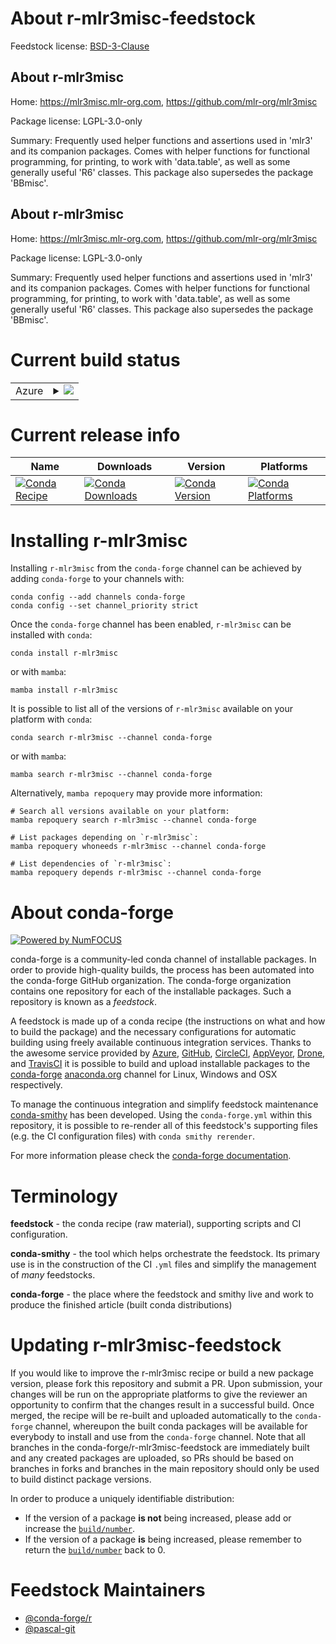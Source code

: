 About r-mlr3misc-feedstock
==========================

Feedstock license: [BSD-3-Clause](https://github.com/conda-forge/r-mlr3misc-feedstock/blob/main/LICENSE.txt)


About r-mlr3misc
----------------

Home: https://mlr3misc.mlr-org.com, https://github.com/mlr-org/mlr3misc

Package license: LGPL-3.0-only

Summary: Frequently used helper functions and assertions used in 'mlr3' and its companion packages. Comes with helper functions for functional programming, for printing, to work with 'data.table', as well as some generally useful 'R6' classes. This package also supersedes the package 'BBmisc'.

About r-mlr3misc
----------------

Home: https://mlr3misc.mlr-org.com, https://github.com/mlr-org/mlr3misc

Package license: LGPL-3.0-only

Summary: Frequently used helper functions and assertions used in 'mlr3' and its companion packages. Comes with helper functions for functional programming, for printing, to work with 'data.table', as well as some generally useful 'R6' classes. This package also supersedes the package 'BBmisc'.

Current build status
====================


<table>
    
  <tr>
    <td>Azure</td>
    <td>
      <details>
        <summary>
          <a href="https://dev.azure.com/conda-forge/feedstock-builds/_build/latest?definitionId=11728&branchName=main">
            <img src="https://dev.azure.com/conda-forge/feedstock-builds/_apis/build/status/r-mlr3misc-feedstock?branchName=main">
          </a>
        </summary>
        <table>
          <thead><tr><th>Variant</th><th>Status</th></tr></thead>
          <tbody><tr>
              <td>linux_64_r_base4.3</td>
              <td>
                <a href="https://dev.azure.com/conda-forge/feedstock-builds/_build/latest?definitionId=11728&branchName=main">
                  <img src="https://dev.azure.com/conda-forge/feedstock-builds/_apis/build/status/r-mlr3misc-feedstock?branchName=main&jobName=linux&configuration=linux%20linux_64_r_base4.3" alt="variant">
                </a>
              </td>
            </tr><tr>
              <td>linux_64_r_base4.4</td>
              <td>
                <a href="https://dev.azure.com/conda-forge/feedstock-builds/_build/latest?definitionId=11728&branchName=main">
                  <img src="https://dev.azure.com/conda-forge/feedstock-builds/_apis/build/status/r-mlr3misc-feedstock?branchName=main&jobName=linux&configuration=linux%20linux_64_r_base4.4" alt="variant">
                </a>
              </td>
            </tr><tr>
              <td>osx_64_r_base4.3</td>
              <td>
                <a href="https://dev.azure.com/conda-forge/feedstock-builds/_build/latest?definitionId=11728&branchName=main">
                  <img src="https://dev.azure.com/conda-forge/feedstock-builds/_apis/build/status/r-mlr3misc-feedstock?branchName=main&jobName=osx&configuration=osx%20osx_64_r_base4.3" alt="variant">
                </a>
              </td>
            </tr><tr>
              <td>osx_64_r_base4.4</td>
              <td>
                <a href="https://dev.azure.com/conda-forge/feedstock-builds/_build/latest?definitionId=11728&branchName=main">
                  <img src="https://dev.azure.com/conda-forge/feedstock-builds/_apis/build/status/r-mlr3misc-feedstock?branchName=main&jobName=osx&configuration=osx%20osx_64_r_base4.4" alt="variant">
                </a>
              </td>
            </tr><tr>
              <td>win_64_r_base4.3</td>
              <td>
                <a href="https://dev.azure.com/conda-forge/feedstock-builds/_build/latest?definitionId=11728&branchName=main">
                  <img src="https://dev.azure.com/conda-forge/feedstock-builds/_apis/build/status/r-mlr3misc-feedstock?branchName=main&jobName=win&configuration=win%20win_64_r_base4.3" alt="variant">
                </a>
              </td>
            </tr><tr>
              <td>win_64_r_base4.4</td>
              <td>
                <a href="https://dev.azure.com/conda-forge/feedstock-builds/_build/latest?definitionId=11728&branchName=main">
                  <img src="https://dev.azure.com/conda-forge/feedstock-builds/_apis/build/status/r-mlr3misc-feedstock?branchName=main&jobName=win&configuration=win%20win_64_r_base4.4" alt="variant">
                </a>
              </td>
            </tr>
          </tbody>
        </table>
      </details>
    </td>
  </tr>
</table>

Current release info
====================

| Name | Downloads | Version | Platforms |
| --- | --- | --- | --- |
| [![Conda Recipe](https://img.shields.io/badge/recipe-r--mlr3misc-green.svg)](https://anaconda.org/conda-forge/r-mlr3misc) | [![Conda Downloads](https://img.shields.io/conda/dn/conda-forge/r-mlr3misc.svg)](https://anaconda.org/conda-forge/r-mlr3misc) | [![Conda Version](https://img.shields.io/conda/vn/conda-forge/r-mlr3misc.svg)](https://anaconda.org/conda-forge/r-mlr3misc) | [![Conda Platforms](https://img.shields.io/conda/pn/conda-forge/r-mlr3misc.svg)](https://anaconda.org/conda-forge/r-mlr3misc) |

Installing r-mlr3misc
=====================

Installing `r-mlr3misc` from the `conda-forge` channel can be achieved by adding `conda-forge` to your channels with:

```
conda config --add channels conda-forge
conda config --set channel_priority strict
```

Once the `conda-forge` channel has been enabled, `r-mlr3misc` can be installed with `conda`:

```
conda install r-mlr3misc
```

or with `mamba`:

```
mamba install r-mlr3misc
```

It is possible to list all of the versions of `r-mlr3misc` available on your platform with `conda`:

```
conda search r-mlr3misc --channel conda-forge
```

or with `mamba`:

```
mamba search r-mlr3misc --channel conda-forge
```

Alternatively, `mamba repoquery` may provide more information:

```
# Search all versions available on your platform:
mamba repoquery search r-mlr3misc --channel conda-forge

# List packages depending on `r-mlr3misc`:
mamba repoquery whoneeds r-mlr3misc --channel conda-forge

# List dependencies of `r-mlr3misc`:
mamba repoquery depends r-mlr3misc --channel conda-forge
```


About conda-forge
=================

[![Powered by
NumFOCUS](https://img.shields.io/badge/powered%20by-NumFOCUS-orange.svg?style=flat&colorA=E1523D&colorB=007D8A)](https://numfocus.org)

conda-forge is a community-led conda channel of installable packages.
In order to provide high-quality builds, the process has been automated into the
conda-forge GitHub organization. The conda-forge organization contains one repository
for each of the installable packages. Such a repository is known as a *feedstock*.

A feedstock is made up of a conda recipe (the instructions on what and how to build
the package) and the necessary configurations for automatic building using freely
available continuous integration services. Thanks to the awesome service provided by
[Azure](https://azure.microsoft.com/en-us/services/devops/), [GitHub](https://github.com/),
[CircleCI](https://circleci.com/), [AppVeyor](https://www.appveyor.com/),
[Drone](https://cloud.drone.io/welcome), and [TravisCI](https://travis-ci.com/)
it is possible to build and upload installable packages to the
[conda-forge](https://anaconda.org/conda-forge) [anaconda.org](https://anaconda.org/)
channel for Linux, Windows and OSX respectively.

To manage the continuous integration and simplify feedstock maintenance
[conda-smithy](https://github.com/conda-forge/conda-smithy) has been developed.
Using the ``conda-forge.yml`` within this repository, it is possible to re-render all of
this feedstock's supporting files (e.g. the CI configuration files) with ``conda smithy rerender``.

For more information please check the [conda-forge documentation](https://conda-forge.org/docs/).

Terminology
===========

**feedstock** - the conda recipe (raw material), supporting scripts and CI configuration.

**conda-smithy** - the tool which helps orchestrate the feedstock.
                   Its primary use is in the construction of the CI ``.yml`` files
                   and simplify the management of *many* feedstocks.

**conda-forge** - the place where the feedstock and smithy live and work to
                  produce the finished article (built conda distributions)


Updating r-mlr3misc-feedstock
=============================

If you would like to improve the r-mlr3misc recipe or build a new
package version, please fork this repository and submit a PR. Upon submission,
your changes will be run on the appropriate platforms to give the reviewer an
opportunity to confirm that the changes result in a successful build. Once
merged, the recipe will be re-built and uploaded automatically to the
`conda-forge` channel, whereupon the built conda packages will be available for
everybody to install and use from the `conda-forge` channel.
Note that all branches in the conda-forge/r-mlr3misc-feedstock are
immediately built and any created packages are uploaded, so PRs should be based
on branches in forks and branches in the main repository should only be used to
build distinct package versions.

In order to produce a uniquely identifiable distribution:
 * If the version of a package **is not** being increased, please add or increase
   the [``build/number``](https://docs.conda.io/projects/conda-build/en/latest/resources/define-metadata.html#build-number-and-string).
 * If the version of a package **is** being increased, please remember to return
   the [``build/number``](https://docs.conda.io/projects/conda-build/en/latest/resources/define-metadata.html#build-number-and-string)
   back to 0.

Feedstock Maintainers
=====================

* [@conda-forge/r](https://github.com/conda-forge/r/)
* [@pascal-git](https://github.com/pascal-git/)

